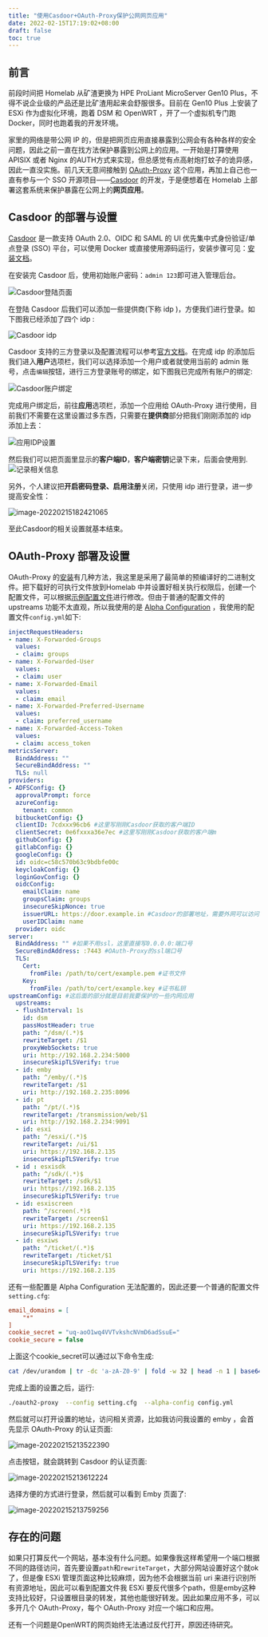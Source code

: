 ```yaml
---
title: "使用Casdoor+OAuth-Proxy保护公网网页应用"
date: 2022-02-15T17:19:02+08:00
draft: false
toc: true
---
```


## 前言

前段时间把 Homelab 从矿渣更换为 HPE ProLiant MicroServer Gen10 Plus，不得不说企业级的产品还是比矿渣用起来会舒服很多。目前在 Gen10 Plus 上安装了 ESXi 作为虚拟化环境，跑着 DSM 和 OpenWRT ，开了一个虚拟机专门跑 Docker，同时也跑着我的开发环境。

家里的网络是带公网 IP 的，但是把网页应用直接暴露到公网会有各种各样的安全问题，因此之前一直在找方法保护暴露到公网上的应用。一开始是打算使用 APISIX 或者 Nginx 的AUTH方式来实现，但总感觉有点高射炮打蚊子的诡异感，因此一直没实施。前几天无意间接触到 [OAuth-Proxy](https://github.com/oauth2-proxy/oauth2-proxy) 这个应用，再加上自己也一直有参与一个 SSO 开源项目——[Casdoor](https://casdoor.org/) 的开发，于是便想着在 Homelab 上部署这套系统来保护暴露在公网上的**网页应用**。



## Casdoor 的部署与设置

[Casdoor](https://casdoor.org/) 是一款支持 OAuth 2.0、OIDC 和 SAML 的 UI 优先集中式身份验证/单点登录 (SSO) 平台，可以使用 Docker 或直接使用源码运行，安装步骤可见：[安装文档](https://casdoor.org/docs/basic/server-installation/)。

在安装完 Casdoor 后，使用初始账户密码：`admin 123`即可进入管理后台。

![Casdoor登陆页面](https://vip1.loli.io/2022/02/15/jUbBh97QTnCWPAE.png)

在登陆 Casdoor 后我们可以添加一些提供商(下称 idp )，方便我们进行登录。如下图我已经添加了四个 idp :

![Casdoor idp](https://vip2.loli.io/2022/02/15/RhTcLeyXrH2UuC3.png)

Casdoor 支持的三方登录以及配置流程可以参考[官方文档](https://casdoor.org/docs/provider/overview)。在完成 idp 的添加后我们进入**用户**选项栏，我们可以选择添加一个用户或者就使用当前的 admin 账号，点击`编辑`按钮，进行三方登录账号的绑定，如下图我已完成所有账户的绑定:

![Casdoor账户绑定](https://vip1.loli.io/2022/02/15/ZyKEfMoXD1Yr8vi.png)

完成用户绑定后，前往**应用**选项栏，添加一个应用给 OAuth-Proxy 进行使用，目前我们不需要在这里设置过多东西，只需要在**提供商**部分把我们刚刚添加的 idp 添加上去：

![应用IDP设置](https://vip2.loli.io/2022/02/15/USmEX9onqgu5jVx.png)

然后我们可以把页面里显示的**客户端ID**，**客户端密钥**记录下来，后面会使用到.![记录相关信息](https://vip2.loli.io/2022/02/15/KOjM3Dd9aVXZuzH.png)

另外，个人建议把**开启密码登录、启用注册**关闭，只使用 idp 进行登录，进一步提高安全性：

![image-20220215182421065](https://vip1.loli.io/2022/02/15/3ikMcKNT9bVlnC4.png)

至此Casdoor的相关设置就基本结束。



## OAuth-Proxy 部署及设置

OAuth-Proxy 的[安装](https://oauth2-proxy.github.io/oauth2-proxy/docs/)有几种方法，我这里是采用了最简单的预编译好的二进制文件。把下载好的可执行文件放到Homelab 中并设置好相关执行权限后，创建一个配置文件，可以根据[示例配置文件](https://github.com/oauth2-proxy/oauth2-proxy/blob/master/contrib/oauth2-proxy.cfg.example)进行修改。但由于普通的配置文件的 upstreams 功能不太直观，所以我使用的是 [Alpha Configuration](https://oauth2-proxy.github.io/oauth2-proxy/docs/configuration/alpha-config) ，我使用的配置文件`config.yml`如下:

```yaml
injectRequestHeaders:
- name: X-Forwarded-Groups
  values:
  - claim: groups
- name: X-Forwarded-User
  values:
  - claim: user
- name: X-Forwarded-Email
  values:
  - claim: email
- name: X-Forwarded-Preferred-Username
  values:
  - claim: preferred_username 
- name: X-Forwarded-Access-Token
  values:
  - claim: access_token
metricsServer:
  BindAddress: ""
  SecureBindAddress: ""
  TLS: null
providers:
- ADFSConfig: {}
  approvalPrompt: force
  azureConfig:
    tenant: common
  bitbucketConfig: {}
  clientID: 7cdxxx96cb6 #这里写刚刚Casdoor获取的客户端ID
  clientSecret: 0e6fxxxa36e7ec #这里写刚刚Casdoor获取的客户端m
  githubConfig: {}
  gitlabConfig: {}
  googleConfig: {}
  id: oidc=c58c570b63c9bdbfe00c
  keycloakConfig: {}
  loginGovConfig: {}
  oidcConfig:
    emailClaim: name
    groupsClaim: groups
    insecureSkipNonce: true
    issuerURL: https://door.example.in #Casdoor的部署地址，需要外网可以访问
    userIDClaim: name
  provider: oidc
server:
  BindAddress: "" #如果不用ssl，这里直接写0.0.0.0:端口号
  SecureBindAddress: :7443 #OAuth-Proxy的ssl端口号
  TLS:
    Cert:
      fromFile: /path/to/cert/example.pem #证书文件
    Key:
      fromFile: /path/to/cert/example.key #证书私钥
upstreamConfig: #这后面的部分就是目前我要保护的一些内网应用
  upstreams:
  - flushInterval: 1s
    id: dsm
    passHostHeader: true
    path: ^/dsm/(.*)$
    rewriteTarget: /$1
    proxyWebSockets: true
    uri: http://192.168.2.234:5000
    insecureSkipTLSVerify: true
  - id: emby
    path: ^/emby/(.*)$
    rewriteTarget: /$1
    uri: http://192.168.2.235:8096
  - id: pt
    path: ^/pt/(.*)$
    rewriteTarget: /transmission/web/$1
    uri: http://192.168.2.234:9091
  - id: esxi
    path: ^/esxi/(.*)$
    rewriteTarget: /ui/$1
    uri: https://192.168.2.135
    insecureSkipTLSVerify: true
  - id : esxisdk
    path: ^/sdk/(.*)$
    rewriteTarget: /sdk/$1
    uri: https://192.168.2.135
    insecureSkipTLSVerify: true
  - id: esxiscreen
    path: ^/screen(.*)$
    rewriteTarget: /screen$1
    uri: https://192.168.2.135
    insecureSkipTLSVerify: true
  - id: esxiws
    path: ^/ticket/(.*)$
    rewriteTarget: /ticket/$1
    insecureSkipTLSVerify: true
    uri: https://192.168.2.135

```

还有一些配置是 Alpha Configuration 无法配置的，因此还要一个普通的配置文件`setting.cfg`:

```ini
email_domains = [
    "*"
]
cookie_secret = "uq-aoO1wq4VVTvkshcNVmD6adSsuE="
cookie_secure = false
```

上面这个cookie_secret可以通过以下命令生成:

```bash
cat /dev/urandom | tr -dc 'a-zA-Z0-9' | fold -w 32 | head -n 1 | base64
```

完成上面的设置之后，运行:

```bash
./oauth2-proxy  --config setting.cfg  --alpha-config config.yml
```

然后就可以打开设置的地址，访问相关资源，比如我访问我设置的 emby ，会首先显示 OAuth-Proxy 的认证页面:

![image-20220215213522390](https://vip2.loli.io/2022/02/15/asIGT7PgptNkd3Z.png)

点击按钮，就会跳转到 Casdoor 的认证页面:

![image-20220215213612224](https://vip2.loli.io/2022/02/15/weRHc7dVaGT8Lg2.png)

选择方便的方式进行登录，然后就可以看到 Emby 页面了:

![image-20220215213759256](https://vip2.loli.io/2022/02/15/8crsTlVt2HM5bQm.png)



## 存在的问题

如果只打算反代一个网站，基本没有什么问题。如果像我这样希望用一个端口根据不同的路径访问，首先要设置`path`和`rewriteTarget`，大部分网站设置好这个就ok了，但是像 ESXi 管理页面这种比较麻烦，因为他不会根据当前 uri 来进行识别所有资源地址，因此可以看到配置文件我 ESXi 要反代很多个path，但是emby这种支持比较好，只设置根目录的转发，其他也能很好转发。因此如果应用不多，可以多开几个 OAuth-Proxy，每个 OAuth-Proxy 对应一个端口和应用。

还有一个问题是OpenWRT的网页始终无法通过反代打开，原因还待研究。